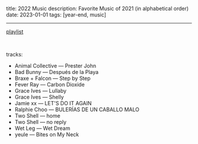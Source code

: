 title: 2022 Music
description: Favorite Music of 2021 (in alphabetical order)
date: 2023-01-01
tags: [year-end, music]

---

[playlist](https://open.spotify.com/playlist/40YWvXojLtfhuXXfpziyva?si=9387ff02eb8b4e37)

<br>

tracks:

- Animal Collective — Prester John
- Bad Bunny — Después de la Playa
- Braxe + Falcon — Step by Step
- Fever Ray — Carbon Dioxide
- Grace Ives — Lullaby
- Grace Ives — Shelly
- Jamie xx — LET'S DO IT AGAIN
- Ralphie Choo — BULERÍAS DE UN CABALLO MALO
- Two Shell — home
- Two Shell — no reply
- Wet Leg — Wet Dream
- yeule — Bites on My Neck

